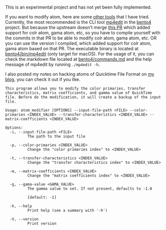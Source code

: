 This is an experimental project and has not yet been fully implemented.

If you want to modify atom, here are some [other tools](https://thomjiji.github.io/posts/2023-09-18_parse_quicktime/#implementationstools) that I have tried. Currently, the most recommended is the CLI tool [mp4edit](https://www.bento4.com/documentation/mp4edit/) in the [bento4](https://github.com/axiomatic-systems/Bento4) project. But because the upstream doesn't merge [this PR](https://github.com/axiomatic-systems/Bento4/pull/694) which added support for colr atom, gama atom, etc, so you have to compile yourself with the commits in that PR to be able to modify colr atom, gama atom, etc. OR you can use the version I compiled, which added support for colr atom, gama atom based on that PR. The executable binary is located at [bento4/bin/mp4edit](bento4/bin/mp4edit) (only target for macOS). For the usage of it, you can check the markdown file located at [bento4/commands.md](/bento4/commands.md) and the help message of mp4edit by running `./mp4edit -h`.

I also posted my notes on hacking atoms of Quicktime File Format on [my blog](https://thomjiji.github.io/blogs/2023/09/parse-quicktime/), you can check it out if you like.

```
This program allows you to modify the color primaries, transfer characteristics, matrix coefficients, and gamma value of QuickTime file. Before do the modification, it will create a backup of the input file.

Usage: atom_modifier [OPTIONS] --input-file-path <FILE> --color-primaries <INDEX_VALUE> --transfer-characteristics <INDEX_VALUE> --matrix-coefficients <INDEX_VALUE>

Options:
  -i, --input-file-path <FILE>
          The path to the input file

  -p, --color-primaries <INDEX_VALUE>
          Change the "color primaries index" to <INDEX_VALUE>

  -t, --transfer-characteristics <INDEX_VALUE>
          Change the "transfer characteristics index" to <INDEX_VALUE>

  -m, --matrix-coefficients <INDEX_VALUE>
          Change the "matrix coefficients index" to <INDEX_VALUE>

  -g, --gama-value <GAMA_VALUE>
          The gamma value to set. If not present, defaults to -1.0

          [default: -1]

  -h, --help
          Print help (see a summary with '-h')

  -V, --version
          Print version
```
